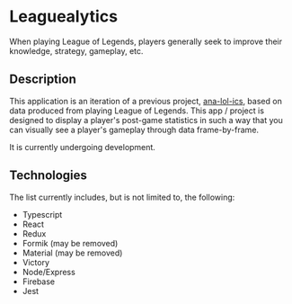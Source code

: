 # Leaguealytics

When playing League of Legends, players generally seek
to improve their knowledge, strategy, gameplay, etc.

## Description

This application is an iteration of a previous project, [ana-lol-ics](https://github.com/thisKeeWord/Ana-LoL-ics), based on data produced from playing League of Legends. This app / project is designed to display a player's post-game statistics in such a way that you can visually see a player's gameplay through data frame-by-frame.

It is currently undergoing development.

## Technologies

The list currently includes, but is not limited to, the following:

- Typescript
- React
- Redux
- Formik (may be removed)
- Material (may be removed)
- Victory
- Node/Express
- Firebase
- Jest
